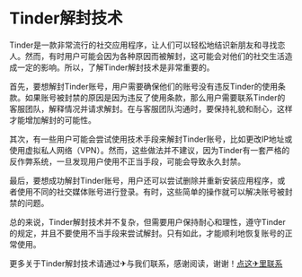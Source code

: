 # Tinder解封技术

Tinder是一款非常流行的社交应用程序，让人们可以轻松地结识新朋友和寻找恋人。然而，有时用户可能会因为各种原因而被解封，这可能会对他们的社交生活造成一定的影响。所以，了解Tinder解封技术是非常重要的。

首先，要想解封Tinder账号，用户需要确保他们的账号没有违反Tinder的使用条款。如果账号被封禁的原因是因为违反了使用条款，那么用户需要联系Tinder的客服团队，解释情况并请求解封。在与客服团队沟通时，要保持礼貌和耐心，这样才能增加解封的可能性。

其次，有一些用户可能会尝试使用技术手段来解封Tinder账号，比如更改IP地址或使用虚拟私人网络（VPN）。然而，这些做法并不建议，因为Tinder有一套严格的反作弊系统，一旦发现用户使用不正当手段，可能会导致永久封禁。

最后，要想成功解封Tinder账号，用户还可以尝试删除并重新安装应用程序，或者使用不同的社交媒体账号进行登录。有时，这些简单的操作就可以解决账号被封禁的问题。

总的来说，Tinder解封技术并不复杂，但需要用户保持耐心和理性，遵守Tinder的规定，并且不要使用不当手段来尝试解封。只有如此，才能顺利地恢复账号的正常使用。

更多关于Tinder解封技术请通过✈与我们联系，感谢阅读，谢谢！[点这✈里联系](https://d.k02.cc)